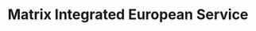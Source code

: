---
title: "Matrix Integrated European Service"
url: /bend/matrix-integrated-european-service/
shop: Autowerkstatt
---